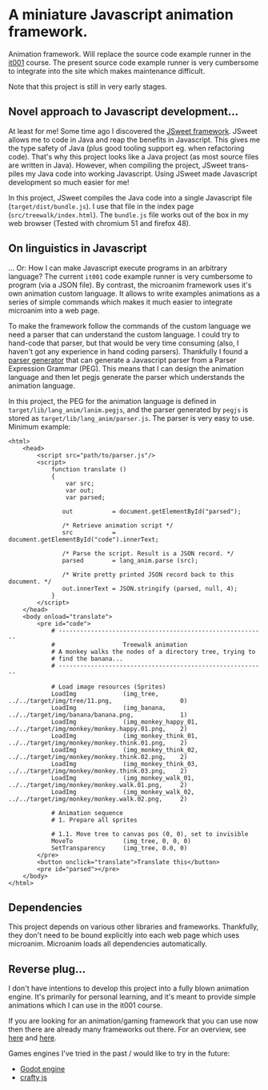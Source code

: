 
# A miniature Javascript animation framework.
Animation framework. Will replace the source code example runner in the 
[it001](https://github.com/ustegrew/ustegrew.github.io) course. The 
present source code example runner is very cumbersome to integrate
into the site which makes maintenance difficult.

Note that this project is still in very early stages. 

## Novel approach to Javascript development...
At least for me! Some time ago I discovered the [JSweet framework](http://www.jsweet.org).
JSweet allows me to code in Java and reap the benefits in Javascript. This gives me the type 
safety of Java (plus good tooling support eg. when refactoring code). That's why this project
looks like a Java project (as most source files are written in Java). However, when compiling
the project, JSweet trans-piles my Java code into working Javascript. Using JSweet made
Javascript development so much easier for me!

In this project, JSweet compiles the Java code into a single Javascript file 
(`target/dist/bundle.js`). I use that file in the index page (`src/treewalk/index.html`).
The `bundle.js` file works out of the box in my web browser (Tested with chromium 51 and firefox 48).


## On linguistics in Javascript
... Or: How I can make Javascript execute programs in an arbitrary language? The current `it001` 
code example runner is very cumbersome to program (via a JSON file). By contrast, the microanim
framework uses it's own animation custom language. It allows to write examples animations as 
a series of simple commands which makes it much easier to integrate microanim into a web page. 

To make the framework follow the commands of the custom language we need a parser that can 
understand the custom language. I could try to hand-code that parser, but that would be very time 
consuming (also, I haven't got any experience in hand coding parsers). Thankfully I found a
[parser generator](http://pegjs.org) that can generate a Javascript parser from a 
Parser Expression Grammar (PEG). This means that I can design the animation language and then let
pegjs generate the parser which understands the animation language.

In this project, the PEG for the animation language is defined in 
`target/lib/lang_anim/lanim.pegjs`, and the parser generated by `pegjs` is stored as
`target/lib/lang_anim/parser.js`. The parser is very easy to use. Minimum example:

	<html>
	    <head>
	        <script src="path/to/parser.js"/>
	        <script>
	            function translate ()
	            {
	                var src;
	                var out;
	                var parsed;
                   
                   out           = document.getElementById("parsed");
                   
                   /* Retrieve animation script */
                   src           = document.getElementById("code").innerText;
                   
                   /* Parse the script. Result is a JSON record. */
                   parsed        = lang_anim.parse (src);
                   
                   /* Write pretty printed JSON record back to this document. */  
                   out.innerText = JSON.stringify (parsed, null, 4);
	            }
	        </script>
	    </head>
	    <body onload="translate">
	        <pre id="code">
                # ----------------------------------------------------------
                #                   Treewalk animation
                # A monkey walks the nodes of a directory tree, trying to 
                # find the banana...
                # ----------------------------------------------------------
                   
                # Load image resources (Sprites)
                LoadImg             (img_tree,              ../../target/img/tree/11.png,                   0)
                LoadImg             (img_banana,            ../../target/img/banana/banana.png,             1)
                LoadImg             (img_monkey_happy_01,   ../../target/img/monkey/monkey.happy.01.png,    2)
                LoadImg             (img_monkey_think_01,   ../../target/img/monkey/monkey.think.01.png,    2)
                LoadImg             (img_monkey_think_02,   ../../target/img/monkey/monkey.think.02.png,    2)
                LoadImg             (img_monkey_think_03,   ../../target/img/monkey/monkey.think.03.png,    2)
                LoadImg             (img_monkey_walk_01,    ../../target/img/monkey/monkey.walk.01.png,     2)
                LoadImg             (img_monkey_walk_02,    ../../target/img/monkey/monkey.walk.02.png,     2)
                   
                # Animation sequence
                # 1. Prepare all sprites 
                   
                # 1.1. Move tree to canvas pos (0, 0), set to invisible
                MoveTo              (img_tree, 0, 0, 0)
                SetTransparency     (img_tree, 0.0, 0)
	        </pre>
            <button onclick="translate">Translate this</button>
	        <pre id="parsed"></pre>
	    </body>
	</html>

## Dependencies
This project depends on various other libraries and frameworks. Thankfully, they don't need 
to be bound explicitly into each web page which uses microanim. Microanim loads all dependencies
automatically. 

## Reverse plug...
I don't have intentions to develop this project into a fully blown animation engine. It's 
primarily for personal learning, and it's meant to provide simple animations which I can 
use in the it001 course. 

If you are looking for an animation/gaming framework that you can use now then 
there are already many frameworks out there. For an overview, see
[here](https://html5gameengine.com) and [here](https://en.wikipedia.org/wiki/List_of_game_engines).
 
Games engines I've tried in the past / would like to try in the future:
*   [Godot engine](http://godotengine.org)
*   [crafty js](http://craftyjs.com)

